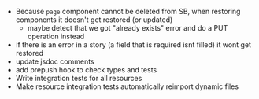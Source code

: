

- Because `page` component cannot be deleted from SB, when restoring components it doesn't get restored (or updated)
    - maybe detect that we got "already exists" error and do a PUT operation instead
- if there is an error in a story (a field that is required isnt filled) it wont get restored
- update jsdoc comments
- add prepush hook to check types and tests
- Write integration tests for all resources
- Make resource integration tests automatically reimport dynamic files

